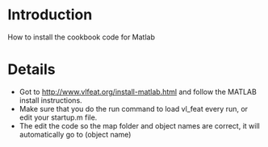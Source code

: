 # Introduction #

How to install the cookbook code for Matlab


# Details #

  * Got to http://www.vlfeat.org/install-matlab.html and follow the MATLAB install instructions.
  * Make sure that you do the run command to load vl\_feat every run, or edit your startup.m file.
  * The edit the code so the map folder and object names are correct, it will automatically go to (object name)